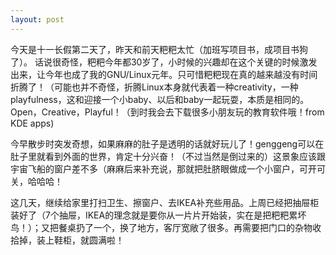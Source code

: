 ```yaml
---
layout: post
---
```

今天是十一长假第二天了，昨天和前天粑粑太忙（加班写项目书，成项目书狗了）。
话说很奇怪，粑粑今年都30岁了，小时候的兴趣却在这个关键的时候激发出来，让今年也成了我的GNU/Linux元年。只可惜粑粑现在真的越来越没有时间折腾了！（可能也并不奇怪，折腾Linux本身就代表着一种creativity，一种playfulness，这和迎接一个小baby、以后和baby一起玩耍，本质是相同的。
Open，Creative，Playful！（到时我会去下载很多小朋友玩的教育软件哦！from KDE apps)

今早散步时突发奇想，如果麻麻的肚子是透明的话就好玩儿了！genggeng可以在肚子里就看到外面的世界，肯定十分兴奋！（不过当然是倒过来的）这景象应该跟宇宙飞船的窗户差不多（麻麻后来补充说，那就把肚脐眼做成一个小窗户，可开可关，哈哈哈！

这几天，继续给家里打扫卫生、擦窗户、去IKEA补充些用品。上周已经把抽屉柜装好了（7个抽屉，IKEA的理念就是要你从一片片开始装，实在是把粑粑累坏鸟！）；又把餐桌扔了一个，换了地方，客厅宽敞了很多。再需要把门口的杂物收拾掉，装上鞋柜，就圆满啦！




